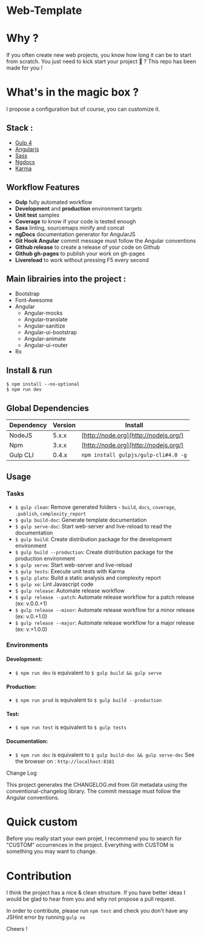 Web-Template
===================

# Why ?
If you often create new web projects, you know how long it can be to start from scratch.
You just need to kick start your project :rocket: ? This repo has been made for you !

# What's in the magic box ?
I propose a configuration but of course, you can customize it.

## Stack :
- [Gulp 4](http://gulpjs.com/)
- [Angularjs](https://angularjs.org/)
- [Sass](http://sass-lang.com/)
- [Ngdocs](https://github.com/nikhilmodak/gulp-ngdocs)
- [Karma](http://karma-runner.github.io/)

## Workflow Features
- **Gulp** fully automated workflow
- **Development** and **production** environment targets
- **Unit test** samples
- **Coverage** to know if your code is tested enough
- **Sass** linting, sourcemaps minify and concat
- **ngDocs** documentation generator for AngularJS
- **Git Hook Angular** commit message must follow the Angular conventions
- **Github release** to create a release of your code on Github
- **Github gh-pages** to publish your work on gh-pages
- **Livereload** to work without pressing F5 every second

## Main librairies into the project :
- Bootstrap
- Font-Awesome
- Angular
	- Angular-mocks
	- Angular-translate
	- Angular-sanitize
	- Angular-ui-bootstrap
	- Angular-animate
	- Angular-ui-router
- Rx

## Install & run
```
$ npm install --no-optional
$ npm run dev
```

## Global Dependencies
| Dependency | Version | Install                               |
| ---------- | ------- | ------------------------------------- |
| NodeJS     | 5.x.x   | [http://node.org](http://nodejs.org/) |
| Npm        | 3.x.x   | [http://node.org](http://nodejs.org/) |
| Gulp CLI   | 0.4.x   | `npm install gulpjs/gulp-cli#4.0 -g`  |

## Usage
### Tasks
- `$ gulp clean`: Remove generated folders - `build`, `docs`, `coverage`, `.publish`, `complexity_report`
- `$ gulp build-doc`: Generate template documentation
- `$ gulp serve-doc`: Start web-server and live-reload to read the documentation
- `$ gulp build`: Create distribution package for the development environment
- `$ gulp build --production`: Create distribution package for the production environment
- `$ gulp serve`: Start web-server and live-reload
- `$ gulp tests`: Execute unit tests with Karma
- `$ gulp plato`: Build a static analysis and complexity report
- `$ gulp xo`: Lint Javascript code
- `$ gulp release`: Automate release workflow
- `$ gulp release --patch`: Automate release workflow for a patch release (ex: v.0.0.+1)
- `$ gulp release --minor`: Automate release workflow for a minor release (ex: v.0.+1.0)
- `$ gulp release --major`: Automate release workflow for a major release (ex: v.+1.0.0)

### Environments
#### Development:
- `$ npm run dev` is equivalent to `$ gulp build && gulp serve`

#### Production:
- `$ npm run prod` is equivalent to `$ gulp build --production`

#### Test:
- `$ npm run test` is equivalent to `$ gulp tests`

#### Documentation:
- `$ npm run doc` is equivalent to `$ gulp build-doc && gulp serve-doc`
See the browser on : `http://localhost:8181`

Change Log

This project generates the CHANGELOG.md from Git metadata using the conventional-changelog library. The commit message must follow the Angular conventions.

# Quick custom
Before you really start your own projet, I recommend you to search for "CUSTOM" occurrences in the project.
Everything with CUSTOM is something you may want to change.

# Contribution
I think the project has a nice & clean structure.
If you have better ideas I would be glad to hear from you and why not propose a pull request.

In order to contribute, please run `npm test` and check you don't have any JSHint error by running `gulp xo`

Cheers !
